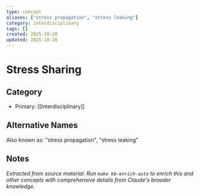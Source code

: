 ```yaml
---
type: concept
aliases: ["stress propagation", "stress leaking"]
category: interdisciplinary
tags: []
created: 2025-10-20
updated: 2025-10-20
---
```


# Stress Sharing

## Category

- Primary: [[Interdisciplinary]]

## Alternative Names

Also known as: "stress propagation", "stress leaking"

## Notes

*Extracted from source material. Run `make kb-enrich-auto` to enrich this and other concepts with comprehensive details from Claude's broader knowledge.*

